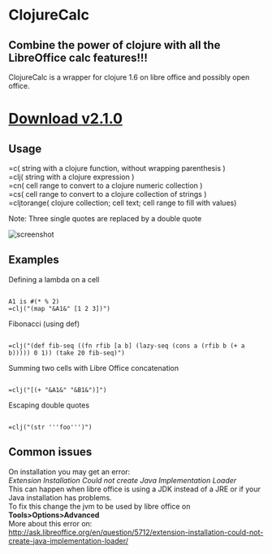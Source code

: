 ClojureCalc
====================
Combine the power of clojure with all the LibreOffice calc features!!!  
---------------------

ClojureCalc is a wrapper for clojure 1.6 on libre office and possibly open office.  

[Download v2.1.0](https://github.com/beothorn/ClojureCalc/releases/download/2.1.0/ClojureCalc.oxt)
=============


Usage  
---------------------

=c( string with a clojure function, without wrapping parenthesis )  
=clj( string with a clojure expression )  
=cn( cell range to convert to a clojure numeric collection )  
=cs( cell range to convert to a clojure collection of strings )   
=cljtorange( clojure collection; cell text; cell range to fill with values)   

Note: Three single quotes are replaced by a double quote

![screenshot](http://i.imgur.com/FzeLwJg.png "Really cool example")

Examples  
---------------------

Defining a lambda on a cell
<pre><code>
A1 is #(* % 2)
=clj("(map "&A1&" [1 2 3])")
</code></pre>

Fibonacci (using def)
<pre><code>
=clj("(def fib-seq ((fn rfib [a b] (lazy-seq (cons a (rfib b (+ a b))))) 0 1)) (take 20 fib-seq)")  
</code></pre>

Summing two cells with Libre Office concatenation
<pre><code>
=clj("[(+ "&A1&" "&B1&")]")  
</code></pre>

Escaping double quotes
<pre><code>
=clj("(str '''foo''')")
</code></pre>

Common issues
---------------------
On installation you may get an error:  
*Extension Installation Could not create Java Implementation Loader*  
This can happen when libre office is using a JDK instead of a JRE or if your Java installation has problems.  
To fix this change the jvm to be used by libre office on __Tools>Options>Advanced__  
More about this error on:  
http://ask.libreoffice.org/en/question/5712/extension-installation-could-not-create-java-implementation-loader/
